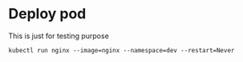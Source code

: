 # Deploy pod

This is just for testing purpose 

```
kubectl run nginx --image=nginx --namespace=dev --restart=Never
```